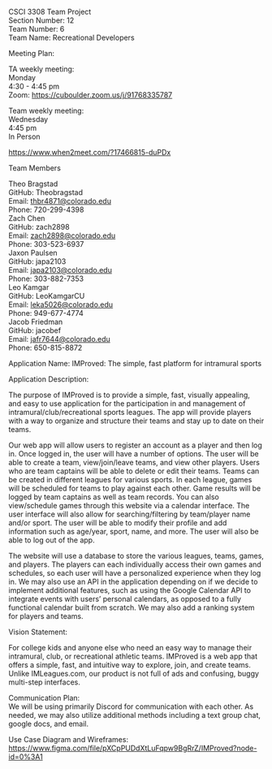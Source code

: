 CSCI 3308 Team Project  
Section Number: 12  
Team Number: 6  
Team Name: Recreational Developers  


Meeting Plan:  

TA weekly meeting:  
Monday  
4:30 - 4:45 pm   
Zoom:  https://cuboulder.zoom.us/j/91768335787  

Team weekly meeting:  
Wednesday  
4:45 pm  
In Person  
  
https://www.when2meet.com/?17466815-duPDx  

Team Members  

Theo Bragstad  
GitHub: Theobragstad   
Email: thbr4871@colorado.edu  
Phone: 720-299-4398  
Zach Chen  
GitHub: zach2898  
Email: zach2898@colorado.edu  
Phone: 303-523-6937  
Jaxon Paulsen  
GitHub: japa2103  
Email: japa2103@colorado.edu  
Phone: 303-882-7353  
Leo Kamgar  
GitHub: LeoKamgarCU  
Email: leka5026@colorado.edu  
Phone: 949-677-4774  
Jacob Friedman  
GitHub: jacobef  
Email: jafr7644@colorado.edu  
Phone: 650-815-8872  


Application Name: IMProved: The simple, fast platform for intramural sports  

Application Description:   

The purpose of IMProved is to provide a simple, fast, visually appealing, and easy to use application for the participation in and management of intramural/club/recreational sports leagues. The app will provide players with a way to organize and structure their teams and stay up to date on their teams.   

Our web app will allow users to register an account as a player and then log in. Once logged in, the user will have a number of options. The user will be able to create a team, view/join/leave teams, and view other players. Users who are team captains will be able to delete or edit their teams. Teams can be created in different leagues for various sports. In each league, games will be scheduled for teams to play against each other. Game results will be logged by team captains as well as team records. You can also view/schedule games through this website via a calendar interface. The user interface will also allow for searching/filtering by team/player name and/or sport. The user will be able to modify their profile and add information such as age/year, sport, name, and more. The user will also be able to log out of the app.  

The website will use a database to store the various leagues, teams, games, and players. The players can each individually access their own games and schedules, so each user will have a personalized experience when they log in. We may also use an API in the application depending on if we decide to  implement additional features, such as using the Google Calendar API to integrate events with users’ personal calendars, as opposed to a fully functional calendar built from scratch. We may also add a ranking system for players and teams.  

Vision Statement:   

For college kids and anyone else who need an easy way to manage their intramural, club, or recreational athletic teams. IMProved is a web app that offers a simple, fast, and intuitive way to explore, join, and create teams. Unlike IMLeagues.com, our product is not full of ads and confusing, buggy multi-step interfaces.   

Communication Plan:  
We will be using primarily Discord for communication with each other. As needed, we may also utilize additional methods including a text group chat, google docs, and email.  


Use Case Diagram and Wireframes:  
https://www.figma.com/file/pXCpPUDdXtLuFqpw9BgRrZ/IMProved?node-id=0%3A1